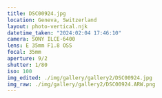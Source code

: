 ```yaml
---
title: DSC00924.jpg
location: Geneva, Switzerland
layout: photo-vertical.njk
datetime_taken: "2024:02:04 17:46:10"
camera: SONY ILCE-6400
lens: E 35mm F1.8 OSS
focal: 35mm
aperture: 9/2
shutter: 1/80
iso: 100
img_edited: ./img/gallery/gallery2/DSC00924.jpg
img_raw: ./img/gallery/gallery2/DSC00924.ARW.png
---
```


